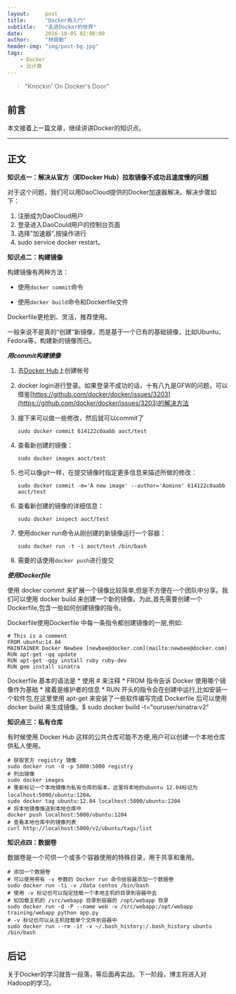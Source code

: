 ```yaml
---
layout:     post
title:      "Docker再入门"
subtitle:   "走进Docker的世界"
date:       2016-10-05 02:00:00
author:     "林佩勤"
header-img: "img/post-bg.jpg"
tags:
    - Docker
    - 云计算
---
```


> “Knockin' On Docker's Door”


## 前言

本文接着上一篇文章，继续讲讲Docker的知识点。

---

## 正文

**知识点一：解决从官方（即Docker Hub）拉取镜像不成功且速度慢的问题**

对于这个问题，我们可以用DaoCloud提供的Docker加速器解决。解决步骤如下：

1. 注册成为DaoCloud用户
2. 登录进入DaoCould用户的控制台页面
3. 选择"加速器",按操作进行
4. sudo service docker restart。

**知识点二：构建镜像**

构建镜像有两种方法：

- 使用`docker commit`命令

- 使用`docker build`命令和Dockerfile文件

Dockerfile更抢到、灵活，推荐使用。

一般来说不是真的“创建”新镜像，而是基于一个已有的基础镜像，比如Ubuntu、Fedora等，构建新的镜像而已。

***用commit构建镜像***

1. 去[Docker Hub](https://hub.docker.com/account/signup/)上创建帐号

2. docker login进行登录。如果登录不成功的话，十有八九是GFW的问题，可以借鉴[https://github.com/docker/docker/issues/3203](https://github.com/docker/docker/issues/3203)的解决方法

3. 接下来可以做一些修改，然后就可以commit了

   ```shell
   sudo docker commit 614122c0aabb aoct/test
   ```

4. 查看新创建的镜像：

   ```shell
   sudo docker images aoct/test
   ```

5. 也可以像git一样，在提交镜像时指定更多信息来描述所做的修改：

   ```shell
   sudo docker commit -m='A new image' --author='Aomine' 614122c0aabb aoct/test
   ```

6. 查看新创建的镜像的详细信息：

   ```shell
   sudo docker inspect aoct/test
   ```

7. 使用docker run命令从刚创建的新镜像运行一个容器：

   ```shell
   sudo docker run -t -i aoct/test /bin/bash
   ```

8. 需要的话使用`docker push`进行提交


***使用Dockerfile***

使用 docker commit 来扩展一个镜像比较简单,但是不方便在一个团队中分享。我们可以使用 docker build
来创建一个新的镜像。为此,首先需要创建一个 Dockerfile,包含一些如何创建镜像的指令。

Dockerfile使用Dockerfile 中每一条指令都创建镜像的一层,例如:

```shell
# This is a comment
FROM ubuntu:14.04
MAINTAINER Docker Newbee [newbee@docker.com](mailto:newbee@docker.com)
RUN apt-get -qq update
RUN apt-get -qqy install ruby ruby-dev
RUN gem install sinatra
```

Dockerfile 基本的语法是 * 使用 # 来注释 * FROM 指令告诉 Docker 使用哪个镜像作为基础 * 接着是维护者的信息 * RUN 开头的指令会在创建中运行,比如安装一个软件包,在这里使用 apt-get 来安装了一些软件编写完成 Dockerfile 后可以使用 docker build 来生成镜像。$ sudo docker build -t="ouruser/sinatra:v2"

**知识点三：私有仓库**

有时候使用 Docker Hub 这样的公共仓库可能不方便,用户可以创建一个本地仓库供私人使用。

```shell
# 获取官方 registry 镜像
sudo docker run -d -p 5000:5000 registry
# 列出镜像
sudo docker images
# 重新标记一个本地镜像为私有仓库的版本，这里将本地的ubuntu 12.04标记为localhost:5000/ubuntu:1204。
sudo docker tag ubuntu:12.04 localhost:5000/ubuntu:1204
# 将本地镜像推送到本地仓库中
docker push localhost:5000/ubuntu:1204
# 查看本地仓库中的镜像列表
curl http://localhost:5000/v2/ubuntu/tags/list
```

**知识点四：数据卷**

数据卷是一个可供一个或多个容器使用的特殊目录，用于共享和重用。

```shell
# 添加一个数据卷
# 可以使用带有 -v 参数的 Docker run 命令给容器添加一个数据卷
sudo docker run -ti -v /data centos /bin/bash 
# 使用 -v 标记也可以指定挂载一个本地主机的目录到容器中去
# 如加载主机的 /src/webapp 目录到容器的 /opt/webapp 目录
sudo docker run -d -P --name web -v /src/webapp:/opt/webapp training/webapp python app.py
# -v 标记也可以从主机挂载单个文件到容器中
sudo docker run --rm -it -v ~/.bash_history:/.bash_history ubuntu /bin/bash
```

## 后记

关于Docker的学习就告一段落，等后面再实战。下一阶段，博主将进入对Hadoop的学习。
